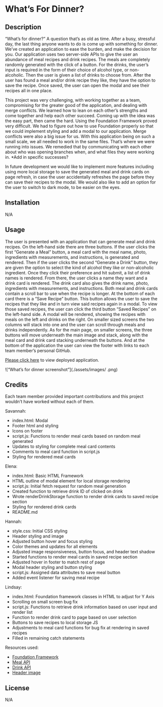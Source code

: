 # What’s For Dinner?



## Description

“What’s for dinner?” A question that’s as old as time. After a busy, stressful day, the last thing anyone wants to do is come up with something for dinner. We’ve created an application to ease the burden, and make the decision for you. Our application uses two server-side APIs to give the user an abundance of meal recipes and drink recipes. The meals are completely randomly generated with the click of a button. For the drinks, the user’s input is required in the form of their choice of alcohol type, or non-alcoholic. Then the user is given a list of drinks to choose from. After the user has found a meal and/or drink recipe they like, they have the option to save the recipe. Once saved, the user can open the modal and see their recipes all in one place. 

This project was very challenging, with working together as a team, compromising for the greater good of the application, and dealing with merge conflicts. We learned how to lean on each other’s strengths and come together and help each other succeed. Coming up with the idea was the easy part, then came the hard. Using the Foundation Framework proved very difficult. We had to figure out how to use Foundation properly so that we could implement styling and add a modal to our application. Merge conflicts were also a big issue for us. With this application being on such a small scale, we all needed to work in the same files. That’s where we were running into issues. We remedied that by communicating with each other about who was opening branches when, and what files they were working in. 
*Add in specific successes?

In future development we would like to implement more features including using more local storage to save the generated meal and drink 	cards on page refresh, in case the user accidentally refreshes the page before they can save their recipes to the modal. We would also like 	to add an option for the user to switch to dark mode, to be easier on the eyes.



## Installation

N/A



## Usage

The user is presented with an application that can generate meal and drink recipes. On the left-hand side there are three buttons. If the user clicks the first “Generate a Meal” button, a meal card with the meal name, photo, ingredients with measurements, and instructions, is generated and rendered. Then if the user clicks the second “Generate a Drink” button, they are given the option to select the kind of alcohol they like or non-alcoholic ingredient. Once they click their preference and hit submit, a list of drink names is rendered. From there, the user clicks a name they want and a drink card is rendered. The drink card also gives the drink name, photo, ingredients with measurements, and instructions. Both meal and drink cards contain a scroll bar to use when the recipe is longer. At the bottom of each card there is a “Save Recipe” button. This button allows the user to save the recipes that they like and in turn view said recipes again in a modal. To view those saved recipes, the user can click the third button “Saved Recipes” on the left-hand side. A modal will be rendered, showing the recipes with meals on the left and drinks on the right. On smaller sized screens the two columns will stack into one and the user can scroll through meals and drinks independently. As for the main page, on smaller screens, the three buttons will move underneath the main image and stack, along with the meal card and drink card stacking underneath the buttons. And at the bottom of the application the user can view the footer with links to each team member’s personal GitHub.

[Please click here]() to view deployed application.

![“What’s for dinner screenshot”](./assets/images/   .png)


## Credits

Each team member provided important contributions and this project wouldn’t have worked without each of them.

Savannah:
* index.html: Modal
* Footer html and styling
* Icons on footer
* script.js: Functions to render meal cards based on random meal generated
* Updates to styling for complete meal card contents
* Comments to meal card function in script.js
* Styling for rendered meal cards


Elena:
* index.html: Basic HTML Framework
* HTML outline of modal element for local storage rendering
* script.js: Initial fetch request for random meal generation
* Created function to retrieve drink ID of clicked on drink
* Wrote renderDrinkStorage function to render drink cards to saved recipe section
* Styling for rendered drink cards
* README.md


Hannah:
* style.css: Initial CSS styling
* Header styling and image
* Adjusted button hover and focus styling
* Color themes and updates for all elements
* Adjusted image responsiveness, button focus, and header text shadow
* Started functions to render meal cards in saved recipe section
* Adjusted hover in footer to match rest of page
* Modal header styling and button styling
* script.js: Assigned data attributes to save meal button
* Added event listener for saving meal recipe


Lindsay:
* index.html: Foundation framework classes in HTML to adjust for Y Axis
* Scrolling on small screen bug fix
* script.js: Functions to retrieve drink information based on user input and render list
* Function to render drink card to page based on user selection
* Buttons to save recipes to local storage JS
* Adjustments to meal card functions for bug fix at rendering in saved recipes
* Filled in remaining catch statements


Resources used: 
* [Foundation Framework](https://get.foundation/)
* [Meal API](https://www.themealdb.com/api.php)
* [Drink API](https://www.thecocktaildb.com/api.php?ref=apilist.fun)
* [Header image](https://unsplash.com/photos/assorted-sliced-citrus-fruits-on-brown-wooden-chopping-board-1CsaVdwfIew?utm_content=creditCopyText&utm_medium=referral&utm_source=unsplash)


## License

N/A